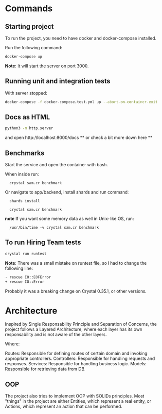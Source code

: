 # Commands

## **Starting project**

To run the project, you need to have docker and docker-compose installed.

Run the following command:

```bash
docker-compose up
``` 

**Note:** It will start the server on port 3000.

## **Running unit and integration tests**
With server stopped:

```bash
docker-compose -f docker-compose.test.yml up --abort-on-container-exit
```

## **Docs as HTML**

```bash
python3 -m http.server
```
and open http://localhost:8000/docs
** or check a bit more down here **

## **Benchmarks**

Start the service and open the container with bash.

When inside run:

```
  crystal sam.cr benchmark
```

Or navigate to app/backend, install shards and run command:

```
  shards install
```

```
  crystal sam.cr benchmark
```

**note** If you want some memory data as well in Unix-like OS, run:

```
  /usr/bin/time -v crystal sam.cr benchmark
```

## **To run Hiring Team tests**

```bash
crystal run runtest
```

**Note:** There was a small mistake on runtest file, so I had to change the following line:

```bash
- rescue IO::EOFError
+ rescue IO::Error
```

Probably it was a breaking change on Crystal 0.35.1, or other versions.

# Architecture

Inspired by Single Responsability Principle and Separation of Concerns,
the project follows a Layered Architecture, where each layer has its own
responsability and is not aware of the other layers.

Where:

Routes: Responsible for defining routes of certain domain and invoking
    appropriate controllers.
Controllers: Responsible for handling requests and responses.
Services: Responsible for handling business logic.
Models: Responsible for retrieving data from DB.

## OOP

The project also tries to implement OOP with SOLIDs principles. Most
"things" in the project are either Entities, which represent a real
entity, or Actions, which represent an action that can be performed.

